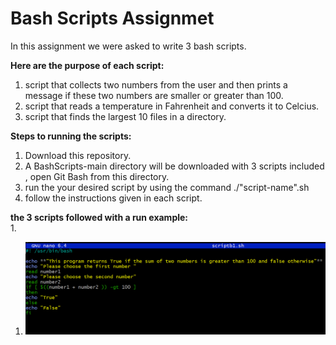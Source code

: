 # **Bash Scripts Assignmet**
In this assignment we were asked to write 3 bash scripts.  

**Here are the purpose of each script:**
1. script that collects two numbers from the user and then
prints a message if these two numbers are smaller or greater than 100.  
1. script that reads a temperature in Fahrenheit and converts
it to Celcius.  
1. script that finds the largest 10 files in a directory.

**Steps to running the scripts:**
1. Download this repository.
2. A BashScripts-main directory will be downloaded with 3 scripts included , open Git Bash from this directory.
3. run the your desired script by using the command ./"script-name".sh
1. follow the instructions given in each script.

**the 3 scripts followed with a run example:**  
1. 
1. [![](https://github.com/Dima-Nakhleh/BashScripts/blob/main/examples/script1.PNG)](https://github.com/Dima-Nakhleh/BashScripts/blob/main/examples/script1.PNG)
